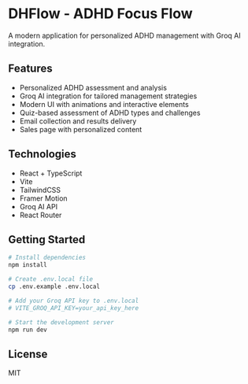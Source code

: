 # DHFlow - ADHD Focus Flow

A modern application for personalized ADHD management with Groq AI integration.

## Features

- Personalized ADHD assessment and analysis
- Groq AI integration for tailored management strategies
- Modern UI with animations and interactive elements
- Quiz-based assessment of ADHD types and challenges
- Email collection and results delivery
- Sales page with personalized content

## Technologies

- React + TypeScript
- Vite
- TailwindCSS
- Framer Motion
- Groq AI API
- React Router

## Getting Started

```bash
# Install dependencies
npm install

# Create .env.local file
cp .env.example .env.local

# Add your Groq API key to .env.local
# VITE_GROQ_API_KEY=your_api_key_here

# Start the development server
npm run dev
```

## License

MIT